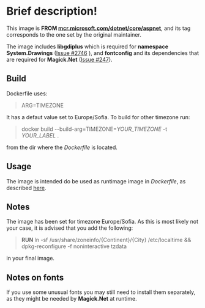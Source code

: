 # Brief description!

This image is **FROM [mcr.microsoft.com/dotnet/core/aspnet](https://hub.docker.com/_/microsoft-dotnet-core-aspnet/)**, and its tag corresponds to the one set by the original maintainer.

The image includes **libgdiplus** which is required for **namespace System.Drawings** ([Issue #2746](https://github.com/dotnet/core/issues/2746) ), and **fontconfig** and its dependencies that are required for **Magick.Net** ([Issue #247](https://github.com/dlemstra/Magick.NET/issues/247)).

## Build

Dockerfile uses:
>ARG=TIMEZONE

It has a defaut value set to Europe/Sofia. To build for other timezone run:

>docker build --build-arg=TIMEZONE=*YOUR_TIMEZONE* -t *YOUR_LABEL* .

from the dir where the *Dockerfile* is located.

## Usage

The image is intended do be used as runtimage image in *Dockerfile*, as described [here](https://docs.docker.com/engine/examples/dotnetcore/#create-a-dockerfile-for-an-aspnet-core-application).

## Notes

The image has been set for timezone Europe/Sofia. As this is most likely not your case, it is advised that you add the following:

>**RUN** ln  -sf  /usr/share/zoneinfo/{Continent}/{City}  /etc/localtime  && \
>dpkg-reconfigure  -f  noninteractive  tzdata

in your final image.
 
## Notes on fonts

If you use some unusual fonts you may still need to install them separately, as they might be needed by **Magick.Net** at runtime.
